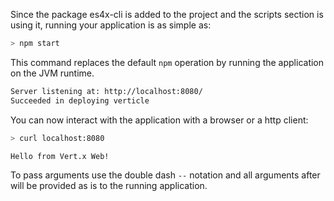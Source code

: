 Since the package es4x-cli is added to the project and the scripts section is using it, running your application is as
simple as:

```bash
> npm start
```

This command replaces the default `npm` operation by running the application on the JVM runtime.

```bash
Server listening at: http://localhost:8080/
Succeeded in deploying verticle
```

You can now interact with the application with a browser or a http client:

```bash
> curl localhost:8080

Hello from Vert.x Web!
```

To pass arguments use the double dash `--` notation and all arguments after will be provided as is to the
running application.
